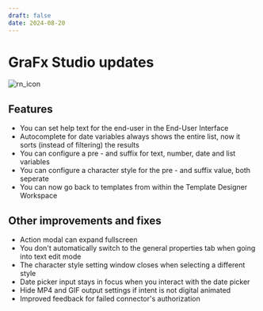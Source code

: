 ```yaml
---
draft: false
date: 2024-08-20
---
```


# GraFx Studio updates

![rn_icon](https://chilipublishdocs.imgix.net/logos/CHILI_LOGOS_OK-10.svg)

## Features

- You can set help text for the end-user in the End-User Interface
- Autocomplete for date variables always shows the entire list, now it sorts (instead of filtering) the results
- You can configure a pre - and suffix for text, number, date and list variables
- You can configure a character style for the pre - and suffix value, both seperate
- You can now go back to templates from within the Template Designer Workspace

## Other improvements and fixes

- Action modal can expand fullscreen
- You don't automatically switch to the general properties tab when going into text edit mode
- The character style setting window closes when selecting a different style
- Date picker input stays in focus when you interact with the date picker
- Hide MP4 and GIF output settings if intent is not digital animated
- Improved feedback for failed connector's authorization

